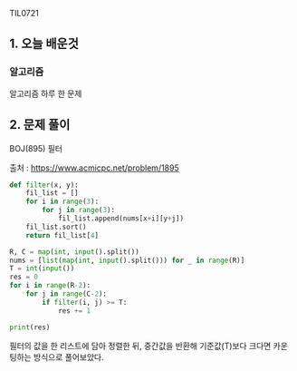 TIL0721

## 1. 오늘 배운것

### 알고리즘



알고리즘 하루 한 문제

## 2. 문제 풀이

BOJ(895) 필터



출처 : https://www.acmicpc.net/problem/1895

``````python
def filter(x, y):
    fil_list = []
    for i in range(3):
        for j in range(3):
            fil_list.append(nums[x+i][y+j])
    fil_list.sort()
    return fil_list[4]

R, C = map(int, input().split())
nums = [list(map(int, input().split())) for _ in range(R)]
T = int(input())
res = 0
for i in range(R-2):
    for j in range(C-2):
        if filter(i, j) >= T:
            res += 1

print(res)
``````

필터의 값을 한 리스트에 담아 정렬한 뒤, 중간값을 반환해 기준값(T)보다 크다면 카운팅하는 방식으로 풀어보았다.

